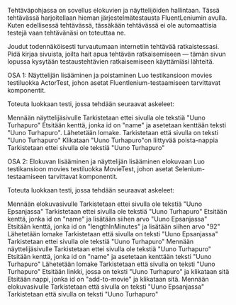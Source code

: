 Tehtäväpohjassa on sovellus elokuvien ja näyttelijöiden hallintaan. Tässä tehtävässä harjoitellaan hieman järjestelmätestausta FluentLeniumin avulla. Kuten edellisessä tehtävässä, tässäkään tehtävässä ei ole automaattisia testejä vaan tehtävänäsi on toteuttaa ne.

Joudut todennäköisesti turvautumaan internetiin tehtävää ratkaistessasi. Pidä kirjaa sivuista, joilta hait apua tehtävän ratkaisemiseen — tämän sivun lopussa kysytään testaustehtävien ratkaisemiseen käyttämiäsi lähteitä.

OSA 1: Näyttelijän lisääminen ja poistaminen
Luo testikansioon movies testiluokka ActorTest, johon asetat Fluentlenium-testaamiseen tarvittavat komponentit.

Toteuta luokkaan testi, jossa tehdään seuraavat askeleet:

Mennään näyttelijäsivulle
Tarkistetaan ettei sivulla ole tekstiä "Uuno Turhapuro"
Etsitään kenttä, jonka id on "name" ja asetetaan kenttään teksti "Uuno Turhapuro".
Lähetetään lomake.
Tarkistetaan että sivulla on teksti "Uuno Turhapuro"
Klikataan "Uuno Turhapuro"on liittyvää poista-nappia
Tarkistetaan ettei sivulla ole tekstiä "Uuno Turhapuro"


OSA 2: Elokuvan lisääminen ja näyttelijän lisääminen elokuvaan
Luo testikansioon movies testiluokka MovieTest, johon asetat Selenium-testaamiseen tarvittavat komponentit.

Toteuta luokkaan testi, jossa tehdään seuraavat askeleet:

Mennään elokuvasivulle
Tarkistetaan ettei sivulla ole tekstiä "Uuno Epsanjassa"
Tarkistetaan ettei sivulla ole tekstiä "Uuno Turhapuro"
Etsitään kenttä, jonka id on "name" ja lisätään siihen arvo "Uuno Epsanjassa"
Etsitään kenttä, jonka id on "lengthInMinutes" ja lisätään siihen arvo "92"
Lähetetään lomake
Tarkistetaan että sivulla on teksti "Uuno Epsanjassa"
Tarkistetaan ettei sivulla ole tekstiä "Uuno Turhapuro"
Mennään näyttelijäsivulle
Tarkistetaan ettei sivulla ole tekstiä "Uuno Turhapuro"
Etsitään kenttä, jonka id on "name" ja asetetaan kenttään teksti "Uuno Turhapuro"
Lähetetään lomake
Tarkistetaan että sivulla on teksti "Uuno Turhapuro"
Etsitään linkki, jossa on teksti "Uuno Turhapuro" ja klikataan sitä
Etsitään nappi, jonka id on "add-to-movie" ja klikataan sitä.
Mennään elokuvasivulle
Tarkistetaan että sivulla on teksti "Uuno Epsanjassa"
Tarkistetaan että sivulla on teksti "Uuno Turhapuro"

